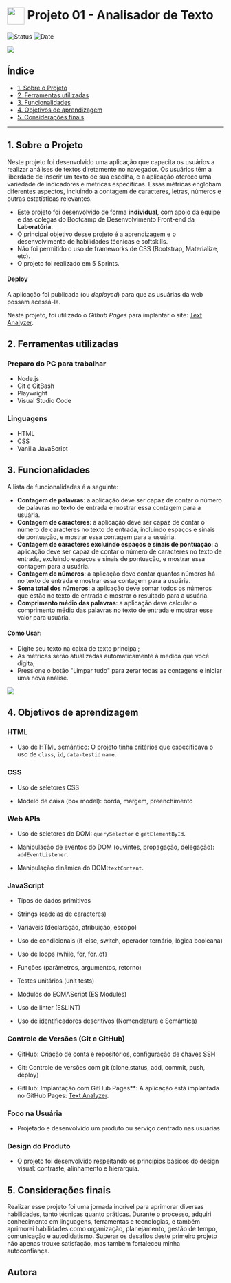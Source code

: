 <h1>
    <a href="https://www.laboratoria.la/br">
     <img align="center" width="40px" src="https://v.fastcdn.co/u/cf943cfe/52655001-0-Laboratoria-RGB-isot.png"></a>
    <span>Projeto 01 - Analisador de Texto</span>
</h1> 

![Status](https://img.shields.io/static/v1?label=Status&message=CONCLU%C3%8DDO&color=%3CCOLOR%3E&style=%3CSTYLE%3E&logo=%3CLOGO%3E) ![Date](https://img.shields.io/badge/Release_date-JANEIRO-blue)


<img src="https://i.imgur.com/H3MdkOl.png">

## Índice

- [1. Sobre o Projeto](#1-sobre-o-projeto)
- [2. Ferramentas utilizadas](#2-ferramentas-utilizadas)
- [3. Funcionalidades](#3-funcionalidades)
- [4. Objetivos de aprendizagem](#4-objetivos-de-aprendizagem)
- [5. Considerações finais](#5-considerações-finais)

---

## 1. Sobre o Projeto

Neste projeto foi desenvolvido uma aplicação que capacita os usuários a realizar análises de textos diretamente no navegador. Os usuários têm a liberdade de inserir um texto de sua escolha, e a aplicação oferece uma variedade de indicadores e métricas específicas. Essas métricas englobam diferentes aspectos, incluindo a contagem de caracteres, letras, números e outras estatísticas relevantes.

- Este projeto foi desenvolvido de forma **individual**, com apoio da equipe e das colegas do Bootcamp de Desenvolvimento Front-end da **Laboratória**.
- O principal objetivo desse projeto é a aprendizagem e o desenvolvimento de habilidades técnicas e softskills.
- Não foi permitido o uso de frameworks de CSS (Bootstrap, Materialize, etc).
- O projeto foi realizado em 5 Sprints.

#### Deploy
A aplicação foi publicada (ou _deployed_) para que as usuárias da web possam acessá-la.

Neste projeto, foi utilizado o _Github Pages_ para implantar o site: [Text Analyzer](https://marcelereis.github.io/SAP012-text-analyzer/).


## 2. Ferramentas utilizadas

### Preparo do PC para trabalhar

+ Node.js
+ Git e GitBash
+ Playwright
+ Visual Studio Code

### Linguagens

+ HTML
+ CSS
+ Vanilla JavaScript

## 3. Funcionalidades

A lista de funcionalidades é a seguinte:

- **Contagem de palavras**: a aplicação deve ser capaz de contar o número de palavras no texto de entrada e mostrar essa contagem para a usuária.
- **Contagem de caracteres**: a aplicação deve ser capaz de contar o número de caracteres no texto de entrada, incluindo espaços e sinais de pontuação, e mostrar essa contagem para a usuária.
- **Contagem de caracteres excluindo espaços e sinais de pontuação**: a aplicação deve ser capaz de contar o número de caracteres no texto de entrada, excluindo espaços e sinais de pontuação, e mostrar essa contagem para a usuária. 
- **Contagem de números**: a aplicação deve contar quantos números há no texto de entrada e mostrar essa contagem para a usuária.
- **Soma total dos números**: a aplicação deve somar todos os números que estão no texto de entrada e mostrar o resultado para a usuária.
- **Comprimento médio das palavras**: a aplicação deve calcular o comprimento médio das palavras no texto de entrada e mostrar esse valor para usuária.


#### Como Usar:

- Digite seu texto na caixa de texto principal;
- As métricas serão atualizadas automaticamente à medida que você digita;
- Pressione o botão "Limpar tudo" para zerar todas as contagens e iniciar uma nova análise.

<img src="https://i.imgur.com/SaIdQPJ.gif">


## 4. Objetivos de aprendizagem

### HTML

- Uso de HTML semântico: O projeto tinha critérios que especificava o uso de `class`, `id`, `data-testid` `name`.

### CSS

- Uso de seletores CSS

- Modelo de caixa (box model): borda, margem, preenchimento

### Web APIs

- Uso de seletores do DOM: `querySelector` e `getElementById`.

- Manipulação de eventos do DOM (ouvintes, propagação, delegação): `addEventListener`.

- Manipulação dinâmica do DOM:`textContent`.
      

### JavaScript

- Tipos de dados primitivos

- Strings (cadeias de caracteres)

- Variáveis (declaração, atribuição, escopo)

- Uso de condicionais (if-else, switch, operador ternário, lógica booleana)

- Uso de loops (while, for, for..of)

- Funções (parâmetros, argumentos, retorno)

- Testes unitários (unit tests)

- Módulos do ECMAScript (ES Modules)

- Uso de linter (ESLINT)

- Uso de identificadores descritivos (Nomenclatura e Semântica)

### Controle de Versões (Git e GitHub)

- GitHub: Criação de conta e repositórios, configuração de chaves SSH

- Git: Controle de versões com git (clone,status, add, commit, push, deploy)

- GitHub: Implantação com GitHub Pages**: A aplicação está implantada no GitHub Pages:
  [Text Analyzer](https://marcelereis.github.io/SAP012-text-analyzer/).

### Foco na Usuária

- Projetado e desenvolvido um produto ou serviço centrado nas usuárias

### Design do Produto

- O projeto foi desenvolvido respeitando os princípios básicos do design visual: contraste, alinhamento e hierarquia.

## 5. Considerações finais

Realizar esse projeto foi uma jornada incrível para aprimorar diversas habilidades, tanto técnicas quanto práticas. Durante o processo, adquiri conhecimento em linguagens, ferramentas e tecnologias, e também aprimorei habilidades como organização, planejamento, gestão de tempo, comunicação e autodidatismo. Superar os desafios deste primeiro projeto não apenas trouxe satisfação, mas também fortaleceu minha autoconfiança.

## Autora